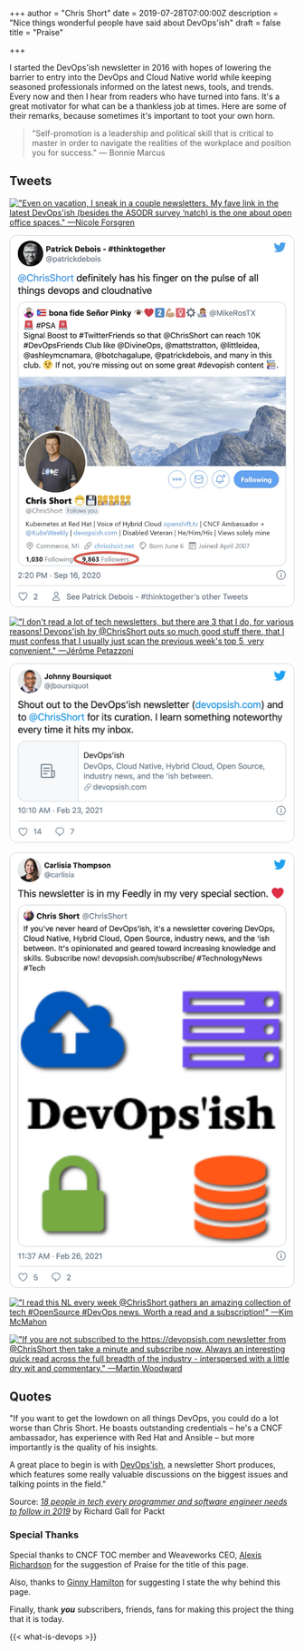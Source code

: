 +++
author = "Chris Short"
date = 2019-07-28T07:00:00Z
description = "Nice things wonderful people have said about DevOps'ish"
draft = false
title = "Praise"

+++

I started the DevOps'ish newsletter in 2016 with hopes of lowering the barrier to entry into the DevOps and Cloud Native world while keeping seasoned professionals informed on the latest news, tools, and trends. Every now and then I hear from readers who have turned into fans. It's a great motivator for what can be a thankless job at times. Here are some of their remarks, because sometimes it's important to toot your own horn.

> "Self-promotion is a leadership and political skill that is critical to master in order to navigate the realities of the workplace and position you for success." ― Bonnie Marcus

## Tweets

[!["Even on vacation, I sneak in a couple newsletters. My fave link in the latest DevOps'ish (besides the ASODR survey ‘natch) is the one about open office spaces." —Nicole Forsgren][nicolefv]](https://twitter.com/nicolefv/status/1113069829001568256)

[!["@ChrisShort definitely has his finger on the pulse of all things devops and cloudnative" —Patrick Debois][patrick-debois]](https://twitter.com/patrickdebois/status/1306296872785637377)

[!["I don't read a lot of tech newsletters, but there are 3 that I do, for various reasons! Devops'ish by @ChrisShort puts so much good stuff there, that I must confess that I usually just scan the previous week's top 5, very convenient." —Jérôme Petazzoni][jpetazzo]](https://twitter.com/jpetazzo/status/1129916987545653248)

[!["Shout out to the DevOps'ish newsletter (https://devopsish.com) and to @ChrisShort for its curation. I learn something noteworthy every time it hits my inbox." -Johnny Boursiquot][johnny-boursiquot]](https://twitter.com/jboursiquot/status/1364231041171550208)

[!["This newsletter is in my Feedly in my very special section. ❤️" —Carlisia Thompson][carlisia-thompson]](https://twitter.com/carlisia/status/1365340098229727236)

[!["I read this NL every week @ChrisShort gathers an amazing collection of tech #OpenSource #DevOps news. Worth a read and a subscription!" —Kim McMahon][kamcmahon]](https://twitter.com/kamcmahon/status/1085654763193098240)

[!["If you are not subscribed to the https://devopsish.com newsletter from @ChrisShort then take a minute and subscribe now. Always an interesting quick read across the full breadth of the industry - interspersed with a little dry wit and commentary." —Martin Woodward][mwoodward]](https://twitter.com/martinwoodward/status/1038687548153978881)

## Quotes

"If you want to get the lowdown on all things DevOps, you could do a lot worse than Chris Short. He boasts outstanding credentials – he's a CNCF ambassador, has experience with Red Hat and Ansible – but more importantly is the quality of his insights.

A great place to begin is with [DevOps'ish](https://devopsish.com), a newsletter Short produces, which features some really valuable discussions on the biggest issues and talking points in the field."

Source: [*18 people in tech every programmer and software engineer needs to follow in 2019*](https://hub.packtpub.com/18-people-in-tech-every-programmer-and-software-engineer-needs-to-follow-in-2019/) by Richard Gall for Packt

### Special Thanks

Special thanks to CNCF TOC member and Weaveworks CEO, [Alexis Richardson](https://twitter.com/monadic/status/1155136182088622080) for the suggestion of Praise for the title of this page.

Also, thanks to [Ginny Hamilton](https://twitter.com/GinnyHam) for suggesting I state the why behind this page.

Finally, thank ***you*** subscribers, friends, fans for making this project the thing that it is today.

{{< what-is-devops >}}

[nicolefv]: nicolefv-praise.png
[jpetazzo]: jpetazzo-praise.png
[Bashfulrobot]: Bashfulrobot-praise.png
[kamcmahon]: kamcmahon-praise.png
[mwoodward]: martin-woodward-praise.png
[patrick-debois]: patrick-debois-praise.png
[johnny-boursiquot]: johnny-boursiquot-praise.webp
[carlisia-thompson]: carlisia-thompson-praise.webp
